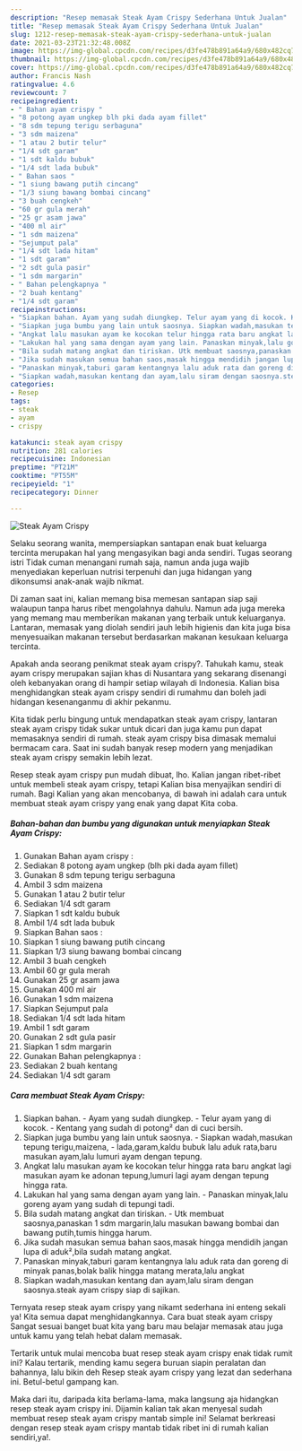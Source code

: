 ```yaml
---
description: "Resep memasak Steak Ayam Crispy Sederhana Untuk Jualan"
title: "Resep memasak Steak Ayam Crispy Sederhana Untuk Jualan"
slug: 1212-resep-memasak-steak-ayam-crispy-sederhana-untuk-jualan
date: 2021-03-23T21:32:48.008Z
image: https://img-global.cpcdn.com/recipes/d3fe478b891a64a9/680x482cq70/steak-ayam-crispy-foto-resep-utama.jpg
thumbnail: https://img-global.cpcdn.com/recipes/d3fe478b891a64a9/680x482cq70/steak-ayam-crispy-foto-resep-utama.jpg
cover: https://img-global.cpcdn.com/recipes/d3fe478b891a64a9/680x482cq70/steak-ayam-crispy-foto-resep-utama.jpg
author: Francis Nash
ratingvalue: 4.6
reviewcount: 7
recipeingredient:
- " Bahan ayam crispy "
- "8 potong ayam ungkep blh pki dada ayam fillet"
- "8 sdm tepung terigu serbaguna"
- "3 sdm maizena"
- "1 atau 2 butir telur"
- "1/4 sdt garam"
- "1 sdt kaldu bubuk"
- "1/4 sdt lada bubuk"
- " Bahan saos "
- "1 siung bawang putih cincang"
- "1/3 siung bawang bombai cincang"
- "3 buah cengkeh"
- "60 gr gula merah"
- "25 gr asam jawa"
- "400 ml air"
- "1 sdm maizena"
- "Sejumput pala"
- "1/4 sdt lada hitam"
- "1 sdt garam"
- "2 sdt gula pasir"
- "1 sdm margarin"
- " Bahan pelengkapnya "
- "2 buah kentang"
- "1/4 sdt garam"
recipeinstructions:
- "Siapkan bahan. Ayam yang sudah diungkep. Telur ayam yang di kocok. Kentang yang sudah di potong² dan di cuci bersih."
- "Siapkan juga bumbu yang lain untuk saosnya. Siapkan wadah,masukan tepung terigu,maizena, lada,garam,kaldu bubuk lalu aduk rata,baru masukan ayam,lalu lumuri ayam dengan tepung."
- "Angkat lalu masukan ayam ke kocokan telur hingga rata baru angkat lagi masukan ayam ke adonan tepung,lumuri lagi ayam dengan tepung hingga rata."
- "Lakukan hal yang sama dengan ayam yang lain. Panaskan minyak,lalu goreng ayam yang sudah di tepungi tadi."
- "Bila sudah matang angkat dan tiriskan. Utk membuat saosnya,panaskan 1 sdm margarin,lalu masukan bawang bombai dan bawang putih,tumis hingga harum."
- "Jika sudah masukan semua bahan saos,masak hingga mendidih jangan lupa di aduk²,bila sudah matang angkat."
- "Panaskan minyak,taburi garam kentangnya lalu aduk rata dan goreng di minyak panas,bolak balik hingga matang merata,lalu angkat"
- "Siapkan wadah,masukan kentang dan ayam,lalu siram dengan saosnya.steak ayam crispy siap di sajikan."
categories:
- Resep
tags:
- steak
- ayam
- crispy

katakunci: steak ayam crispy 
nutrition: 281 calories
recipecuisine: Indonesian
preptime: "PT21M"
cooktime: "PT55M"
recipeyield: "1"
recipecategory: Dinner

---
```



![Steak Ayam Crispy](https://img-global.cpcdn.com/recipes/d3fe478b891a64a9/680x482cq70/steak-ayam-crispy-foto-resep-utama.jpg)

Selaku seorang wanita, mempersiapkan santapan enak buat keluarga tercinta merupakan hal yang mengasyikan bagi anda sendiri. Tugas seorang istri Tidak cuman menangani rumah saja, namun anda juga wajib menyediakan keperluan nutrisi terpenuhi dan juga hidangan yang dikonsumsi anak-anak wajib nikmat.

Di zaman  saat ini, kalian memang bisa memesan santapan siap saji walaupun tanpa harus ribet mengolahnya dahulu. Namun ada juga mereka yang memang mau memberikan makanan yang terbaik untuk keluarganya. Lantaran, memasak yang diolah sendiri jauh lebih higienis dan kita juga bisa menyesuaikan makanan tersebut berdasarkan makanan kesukaan keluarga tercinta. 



Apakah anda seorang penikmat steak ayam crispy?. Tahukah kamu, steak ayam crispy merupakan sajian khas di Nusantara yang sekarang disenangi oleh kebanyakan orang di hampir setiap wilayah di Indonesia. Kalian bisa menghidangkan steak ayam crispy sendiri di rumahmu dan boleh jadi hidangan kesenanganmu di akhir pekanmu.

Kita tidak perlu bingung untuk mendapatkan steak ayam crispy, lantaran steak ayam crispy tidak sukar untuk dicari dan juga kamu pun dapat memasaknya sendiri di rumah. steak ayam crispy bisa dimasak memalui bermacam cara. Saat ini sudah banyak resep modern yang menjadikan steak ayam crispy semakin lebih lezat.

Resep steak ayam crispy pun mudah dibuat, lho. Kalian jangan ribet-ribet untuk membeli steak ayam crispy, tetapi Kalian bisa menyajikan sendiri di rumah. Bagi Kalian yang akan mencobanya, di bawah ini adalah cara untuk membuat steak ayam crispy yang enak yang dapat Kita coba.

<!--inarticleads1-->

##### Bahan-bahan dan bumbu yang digunakan untuk menyiapkan Steak Ayam Crispy:

1. Gunakan  Bahan ayam crispy :
1. Sediakan 8 potong ayam ungkep (blh pki dada ayam fillet)
1. Gunakan 8 sdm tepung terigu serbaguna
1. Ambil 3 sdm maizena
1. Gunakan 1 atau 2 butir telur
1. Sediakan 1/4 sdt garam
1. Siapkan 1 sdt kaldu bubuk
1. Ambil 1/4 sdt lada bubuk
1. Siapkan  Bahan saos :
1. Siapkan 1 siung bawang putih cincang
1. Siapkan 1/3 siung bawang bombai cincang
1. Ambil 3 buah cengkeh
1. Ambil 60 gr gula merah
1. Gunakan 25 gr asam jawa
1. Gunakan 400 ml air
1. Gunakan 1 sdm maizena
1. Siapkan Sejumput pala
1. Sediakan 1/4 sdt lada hitam
1. Ambil 1 sdt garam
1. Gunakan 2 sdt gula pasir
1. Siapkan 1 sdm margarin
1. Gunakan  Bahan pelengkapnya :
1. Sediakan 2 buah kentang
1. Sediakan 1/4 sdt garam




<!--inarticleads2-->

##### Cara membuat Steak Ayam Crispy:

1. Siapkan bahan. - Ayam yang sudah diungkep. - Telur ayam yang di kocok. - Kentang yang sudah di potong² dan di cuci bersih.
1. Siapkan juga bumbu yang lain untuk saosnya. - Siapkan wadah,masukan tepung terigu,maizena, - lada,garam,kaldu bubuk lalu aduk rata,baru masukan ayam,lalu lumuri ayam dengan tepung.
1. Angkat lalu masukan ayam ke kocokan telur hingga rata baru angkat lagi masukan ayam ke adonan tepung,lumuri lagi ayam dengan tepung hingga rata.
1. Lakukan hal yang sama dengan ayam yang lain. - Panaskan minyak,lalu goreng ayam yang sudah di tepungi tadi.
1. Bila sudah matang angkat dan tiriskan. - Utk membuat saosnya,panaskan 1 sdm margarin,lalu masukan bawang bombai dan bawang putih,tumis hingga harum.
1. Jika sudah masukan semua bahan saos,masak hingga mendidih jangan lupa di aduk²,bila sudah matang angkat.
1. Panaskan minyak,taburi garam kentangnya lalu aduk rata dan goreng di minyak panas,bolak balik hingga matang merata,lalu angkat
1. Siapkan wadah,masukan kentang dan ayam,lalu siram dengan saosnya.steak ayam crispy siap di sajikan.




Ternyata resep steak ayam crispy yang nikamt sederhana ini enteng sekali ya! Kita semua dapat menghidangkannya. Cara buat steak ayam crispy Sangat sesuai banget buat kita yang baru mau belajar memasak atau juga untuk kamu yang telah hebat dalam memasak.

Tertarik untuk mulai mencoba buat resep steak ayam crispy enak tidak rumit ini? Kalau tertarik, mending kamu segera buruan siapin peralatan dan bahannya, lalu bikin deh Resep steak ayam crispy yang lezat dan sederhana ini. Betul-betul gampang kan. 

Maka dari itu, daripada kita berlama-lama, maka langsung aja hidangkan resep steak ayam crispy ini. Dijamin kalian tak akan menyesal sudah membuat resep steak ayam crispy mantab simple ini! Selamat berkreasi dengan resep steak ayam crispy mantab tidak ribet ini di rumah kalian sendiri,ya!.

